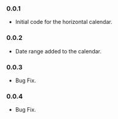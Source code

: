 ### 0.0.1

* Initial code for the horizontal calendar.

### 0.0.2

* Date range added to the calendar.

### 0.0.3

* Bug Fix.

### 0.0.4

* Bug Fix.
